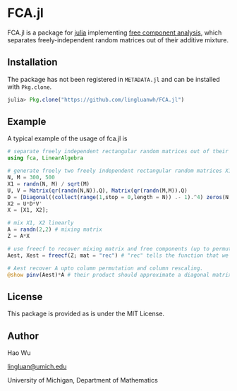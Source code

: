 # FCA.jl

FCA.jl is a package for [julia](https://julialang.org/) implementing [free component analysis](https://ieeexplore.ieee.org/document/7868999), which separates freely-independent random matrices out of their additive mixture.
## Installation
The package has not been registered in `METADATA.jl` and can be installed with `Pkg.clone`.
```julia
julia> Pkg.clone("https://github.com/lingluanwh/FCA.jl")
```
## Example
A typical example of the usage of fca.jl is
```julia
# separate freely independent rectangular random matrices out of their additive mixture
using fca, LinearAlgebra

# generate freely two freely independent rectangular random matrices X1 and X2
N, M = 300, 500
X1 = randn(N, M) / sqrt(M)
U, V = Matrix(qr(randn(N,N)).Q), Matrix(qr(randn(M,M)).Q)
D = [Diagonal((collect(range(1,stop = 0,length = N)) .- 1).^4) zeros(N, M - N)]
X2 = U*D*V'
X = [X1, X2];

# mix X1, X2 linearly
A = randn(2,2) # mixing matrix
Z = A*X

# use freecf to recover mixing matrix and free components (up to permutation and rescaling)
Aest, Xest = freecf(Z; mat = "rec") # "rec" tells the function that we are dealing with the rectangular matrices

# Aest recover A upto column permutation and column rescaling.
@show pinv(Aest)*A # their product should approximate a diagonal matrix
```

## License

This package is provided as is under the MIT License. 

## Author

Hao Wu

lingluan@umich.edu

University of Michigan, Department of Mathematics
